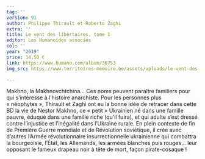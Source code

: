 ```yaml
---
tag: ''
version: 91
author: Philippe Thirault et Roberto Zaghi
extra: ''
title: Le vent des libertaires, tome 1
editor: Les Humanoïdes associés
col: ''
year: "2019"
price: 14,50 €
link: https://www.humano.com/album/36753
img_src: https://www.territoires-memoire.be/assets/uploads/le-vent-des-libertaires.jpg

---
```

Makhno, la Makhnovchtchina... Ces noms peuvent paraître familiers pour qui s’intéresse à l’histoire anarchiste. Pour les personnes plus « néophytes », Thirault et Zaghi ont eu la bonne idée de retracer dans cette BD la vie de Nestor Makhno, ce « petit » Ukrainien né dans une famille pauvre, éduqué dans une famille riche (qu’il fuira), et qui adulte s’est dressé contre l’injustice et l’inégalité dans l’Ukraine rurale. En plein contexte de fin de Première Guerre mondiale et de Révolution soviétique, il crée avec d’autres l’Armée révolutionnaire insurrectionnelle ukrainienne qui combattra la bourgeoisie, l’État, les Allemands, les armées blanches puis rouges… leur opposant le fameux drapeau noir à tête de mort, façon pirate-cosaque&nbsp;!